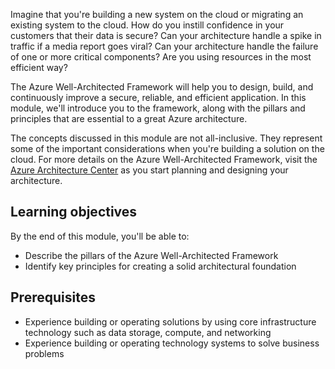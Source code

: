 Imagine that you're building a new system on the cloud or migrating an existing system to the cloud. How do you instill confidence in your customers that their data is secure? Can your architecture handle a spike in traffic if a media report goes viral? Can your architecture handle the failure of one or more critical components? Are you using resources in the most efficient way?

The Azure Well-Architected Framework will help you to design, build, and continuously improve a secure, reliable, and efficient application. In this module, we'll introduce you to the framework, along with the pillars and principles that are essential to a great Azure architecture.

The concepts discussed in this module are not all-inclusive. They represent some of the important considerations when you're building a solution on the cloud. For more details on the Azure Well-Architected Framework, visit the [Azure Architecture Center](/azure/architecture/framework?azure-portal=true) as you start planning and designing your architecture.

## Learning objectives

By the end of this module, you'll be able to:

- Describe the pillars of the Azure Well-Architected Framework
- Identify key principles for creating a solid architectural foundation

## Prerequisites

- Experience building or operating solutions by using core infrastructure technology such as data storage, compute, and networking
- Experience building or operating technology systems to solve business problems